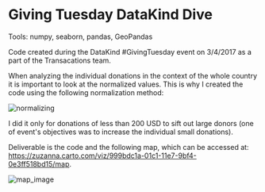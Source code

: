 # Giving Tuesday DataKind Dive
Tools: numpy, seaborn, pandas, GeoPandas

Code created during the DataKind #GivingTuesday event on 3/4/2017 as a part of the Transacations team.


When analyzing the individual donations in the context of the whole country it is important to look at the normalized values. This is why I created the code using the following normalization method:

![normalizing](normalizing)

I did it only for donations of less than 200 USD to sift out large donors (one of event's objectives was to increase the individual small donations). 

Deliverable is the code and the following map, which can be accessed at: https://zuzanna.carto.com/viz/999bdc1a-01c1-11e7-9bf4-0e3ff518bd15/map.  

![map_image](map_image)